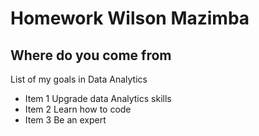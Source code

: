 # Homework Wilson Mazimba
## Where do you come from
List of my goals in Data Analytics
  * Item 1 Upgrade data Analytics skills
   * Item 2 Learn how to code
* Item 3 Be an expert  
